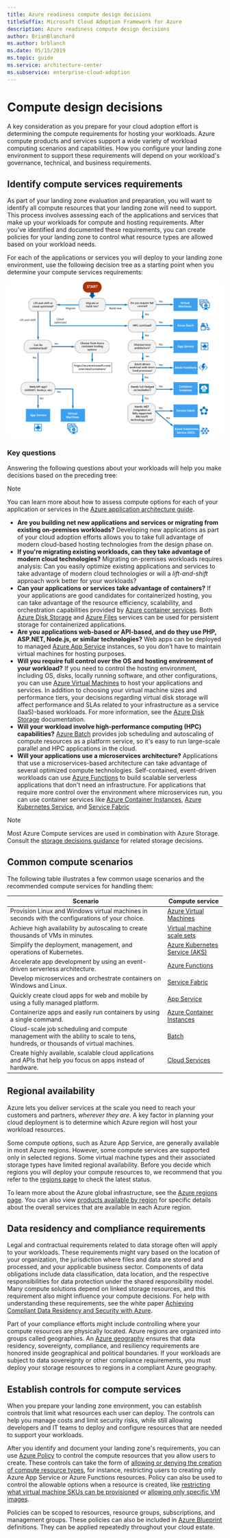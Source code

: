 ```yaml
---
title: Azure readiness compute design decisions
titleSuffix: Microsoft Cloud Adoption Framework for Azure
description: Azure readiness compute design decisions
author: BrianBlanchard
ms.author: brblanch
ms.date: 05/15/2019
ms.topic: guide
ms.service: architecture-center
ms.subservice: enterprise-cloud-adoption
---
```


# Compute design decisions

A key consideration as you prepare for your cloud adoption effort is determining the compute requirements for hosting your workloads. Azure compute products and services support a wide variety of workload computing scenarios and capabilities. How you configure your landing zone environment to support these requirements will depend on your workload's governance, technical, and business requirements.

## Identify compute services requirements

As part of your landing zone evaluation and preparation, you will want to identify all compute resources that your landing zone will need to support. This process involves assessing each of the applications and services that make up your workloads for compute and hosting requirements. After you've identified and documented these requirements, you can create policies for your landing zone to control what resource types are allowed based on your workload needs.

For each of the applications or services you will deploy to your landing zone environment, use the following decision tree as a starting point when you determine your compute services requirements:

![Azure compute services decision tree](../../_images/ready/compute-decision-tree.png)

### Key questions

Answering the following questions about your workloads will help you make decisions based on the preceding tree:

> [!NOTE]
> You can learn more about how to assess compute options for each of your application or services in the [Azure application architecture guide](/azure/architecture/guide/technology-choices/compute-overview).

- **Are you building net new applications and services or migrating from existing on-premises workloads?** Developing new applications as part of your cloud adoption efforts allows you to take full advantage of modern cloud-based hosting technologies from the design phase on.
- **If you're migrating existing workloads, can they take advantage of modern cloud technologies?** Migrating on-premises workloads requires analysis: Can you easily optimize existing applications and services to take advantage of modern cloud technologies or will a *lift-and-shift* approach work better for your workloads?
- **Can your applications or services take advantage of containers?** If your applications are good candidates for containerized hosting, you can take advantage of the resource efficiency, scalability, and orchestration capabilities provided by [Azure container services](https://azure.microsoft.com/product-categories/containers). Both [Azure Disk Storage](/azure/virtual-machines/windows/managed-disks-overview) and [Azure Files](/azure/storage/files/storage-files-introduction) services can be used for persistent storage for containerized applications.
- **Are you applications web-based or API-based, and do they use PHP, ASP.NET, Node.js, or similar technologies?** Web apps can be deployed to managed [Azure App Service](/azure/app-service/overview) instances, so you don't have to maintain virtual machines for hosting purposes.
- **Will you require full control over the OS and hosting environment of your workload?** If you need to control the hosting environment, including OS, disks, locally running software, and other configurations, you can use [Azure Virtual Machines](https://azure.microsoft.com/services/virtual-machines) to host your applications and services. In addition to choosing your virtual machine sizes and performance tiers, your decisions regarding virtual disk storage will affect performance and SLAs related to your infrastructure as a service (IaaS)-based workloads. For more information, see the [Azure Disk Storage](/azure/virtual-machines/windows/managed-disks-overview) documentation.
- **Will your workload involve high-performance computing (HPC) capabilities?** [Azure Batch](/azure/batch/batch-technical-overview) provides job scheduling and autoscaling of compute resources as a platform service, so it's easy to run large-scale parallel and HPC applications in the cloud.
- **Will your applications use a microservices architecture?** Applications that use a microservices-based architecture can take advantage of several optimized compute technologies. Self-contained, event-driven workloads can use [Azure Functions](/azure/azure-functions/functions-overview) to build scalable serverless applications that don't need an infrastructure. For applications that require more control over the environment where microservices run, you can use container services like [Azure Container Instances](/azure/container-instances/container-instances-overview), [Azure Kubernetes Service](/azure/aks/intro-kubernetes), and [Service Fabric](/azure/service-fabric/service-fabric-overview) 

> [!NOTE]
> Most Azure Compute services are used in combination with Azure Storage. Consult the [storage decisions guidance](./storage-guidance.md) for related storage decisions.  

## Common compute scenarios

The following table illustrates a few common usage scenarios and the recommended compute services for handling them:

| **Scenario** | **Compute service** |
| --- | --- |
| Provision Linux and Windows virtual machines in seconds with the configurations of your choice. | [Azure Virtual Machines](https://azure.microsoft.com/services/virtual-machines) |
| Achieve high availability by autoscaling to create thousands of VMs in minutes. | [Virtual machine scale sets](https://azure.microsoft.com/services/virtual-machine-scale-sets) |
| Simplify the deployment, management, and operations of Kubernetes. | [Azure Kubernetes Service (AKS)](https://azure.microsoft.com/services/kubernetes-service) |
| Accelerate app development by using an event-driven serverless architecture. | [Azure Functions](https://azure.microsoft.com/services/functions) |
| Develop microservices and orchestrate containers on Windows and Linux. | [Service Fabric](https://azure.microsoft.com/services/service-fabric) |
| Quickly create cloud apps for web and mobile by using a fully managed platform. | [App Service](https://azure.microsoft.com/services/app-service) |
| Containerize apps and easily run containers by using a single command. | [Azure Container Instances](https://azure.microsoft.com/services/container-instances) |
| Cloud-scale job scheduling and compute management with the ability to scale to tens, hundreds, or thousands of virtual machines. | [Batch](https://azure.microsoft.com/services/batch) |
| Create highly available, scalable cloud applications and APIs that help you focus on apps instead of hardware. | [Cloud Services](https://azure.microsoft.com/services/cloud-services) |

## Regional availability

Azure lets you deliver services at the scale you need to reach your customers and partners, _wherever they are_. A key factor in planning your cloud deployment is to determine which Azure region will host your workload resources.

Some compute options, such as Azure App Service, are generally available in most Azure regions. However, some compute services are supported only in selected regions. Some virtual machine types and their associated storage types have limited regional availability. Before you decide which regions you will deploy your compute resources to, we recommend that you refer to the [regions page](https://azure.microsoft.com/global-infrastructure/services/?regions=all&products=azure-vmware-cloudsimple,cloud-services,batch,container-instances,app-service,service-fabric,functions,kubernetes-service,virtual-machine-scale-sets,virtual-machines) to check the latest status.

To learn more about the Azure global infrastructure, see the [Azure regions page](https://azure.microsoft.com/global-infrastructure/regions). You can also view [products available by region](https://azure.microsoft.com/global-infrastructure/services/?regions=all&products=all) for specific details about the overall services that are available in each Azure region.

## Data residency and compliance requirements

Legal and contractual requirements related to data storage often will apply to your workloads. These requirements might vary based on the location of your organization, the jurisdiction where files and data are stored and processed, and your applicable business sector. Components of data obligations include data classification, data location, and the respective responsibilities for data protection under the shared responsibility model. Many compute solutions depend on linked storage resources, and this requirement also might influence your compute decisions. For help with understanding these requirements, see the white paper [Achieving Compliant Data Residency and Security with Azure](https://azure.microsoft.com/resources/achieving-compliant-data-residency-and-security-with-azure).

Part of your compliance efforts might include controlling where your compute resources are physically located. Azure regions are organized into groups called geographies. An [Azure geography](https://azure.microsoft.com/global-infrastructure/geographies) ensures that data residency, sovereignty, compliance, and resiliency requirements are honored inside geographical and political boundaries. If your workloads are subject to data sovereignty or other compliance requirements, you must deploy your storage resources to regions in a compliant Azure geography.

## Establish controls for compute services

When you prepare your landing zone environment, you can establish controls that limit what resources each user can deploy. The controls can help you manage costs and limit security risks, while still allowing developers and IT teams to deploy and configure resources that are needed to support your workloads.  

After you identify and document your landing zone's requirements, you can use [Azure Policy](/azure/governance/policy/overview) to control the compute resources that you allow users to create. These controls can take the form of [allowing or denying the creation of compute resource types](/azure/governance/policy/samples/allowed-resource-types), for instance, restricting users to creating only Azure App Service or Azure Functions resources. Policy can also be used to control the allowable options when a resource is created, like [restricting what virtual machine SKUs can be provisioned](https://docs.microsoft.com/azure/governance/policy/samples/allowed-skus-storage) or [allowing only specific VM images](https://docs.microsoft.com/azure/governance/policy/samples/allowed-custom-images).

Policies can be scoped to resources, resource groups, subscriptions, and management groups. These policies can also be included in [Azure Blueprint](/azure/governance/blueprints/overview) definitions. They can be applied repeatedly throughout your cloud estate.
